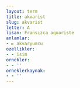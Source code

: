 ```yaml
---
layout: term
title: akvarist
slug: akvarist
letter: A
lisan: Fransızca aquariste
anlamlar:
- ► akvaryumcu
ozellikler:
- - isim
ornekler:
- - ''
orneklerkaynak:
- - ''
---
```

